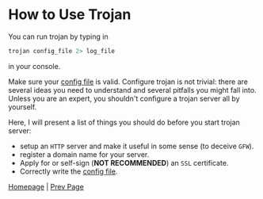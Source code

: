 # How to Use Trojan

You can run trojan by typing in

```bash
trojan config_file 2> log_file
```

in your console.

Make sure your [config file](config) is valid. Configure trojan is not trivial: there are several ideas you need to understand and several pitfalls you might fall into. Unless you are an expert, you shouldn't configure a trojan server all by yourself.

Here, I will present a list of things you should do before you start trojan server:

- setup an `HTTP` server and make it useful in some sense (to deceive `GFW`).
- register a domain name for your server.
- Apply for or self-sign (**NOT RECOMMENDED**) an `SSL` certificate.
- Correctly write the [config file](config).

[Homepage](.) | [Prev Page](build)
